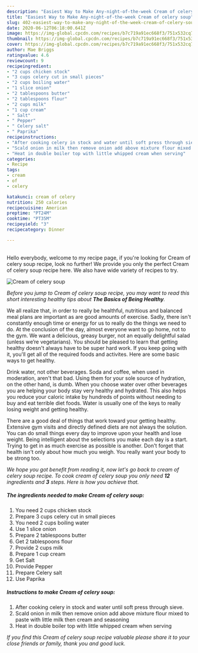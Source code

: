```yaml
---
description: "Easiest Way to Make Any-night-of-the-week Cream of celery soup"
title: "Easiest Way to Make Any-night-of-the-week Cream of celery soup"
slug: 402-easiest-way-to-make-any-night-of-the-week-cream-of-celery-soup
date: 2020-06-12T06:18:00.641Z
image: https://img-global.cpcdn.com/recipes/b7c719a91ec668f3/751x532cq70/cream-of-celery-soup-recipe-main-photo.jpg
thumbnail: https://img-global.cpcdn.com/recipes/b7c719a91ec668f3/751x532cq70/cream-of-celery-soup-recipe-main-photo.jpg
cover: https://img-global.cpcdn.com/recipes/b7c719a91ec668f3/751x532cq70/cream-of-celery-soup-recipe-main-photo.jpg
author: Mae Briggs
ratingvalue: 4.6
reviewcount: 9
recipeingredient:
- "2 cups chicken stock"
- "3 cups celery cut in small pieces"
- "2 cups boiling water"
- "1 slice onion"
- "2 tablespoons butter"
- "2 tablespoons flour"
- "2 cups milk"
- "1 cup cream"
- " Salt"
- " Pepper"
- " Celery salt"
- " Paprika"
recipeinstructions:
- "After cooking celery in stock and water until soft press through sieve."
- "Scald onion in milk then remove onion add above mixture flour mixed to paste with little milk then cream and seasoning"
- "Heat in double boiler top with little whipped cream when serving"
categories:
- Recipe
tags:
- cream
- of
- celery

katakunci: cream of celery 
nutrition: 250 calories
recipecuisine: American
preptime: "PT24M"
cooktime: "PT35M"
recipeyield: "3"
recipecategory: Dinner

---
```

<br>
Hello everybody, welcome to my recipe page, if you're looking for Cream of celery soup recipe, look no further! We provide you only the perfect Cream of celery soup recipe here. We also have wide variety of recipes to try.
<br>


![Cream of celery soup](https://img-global.cpcdn.com/recipes/b7c719a91ec668f3/751x532cq70/cream-of-celery-soup-recipe-main-photo.jpg)

<i>Before you jump to Cream of celery soup recipe, you may want to read this short interesting healthy tips about <strong>The Basics of Being Healthy</strong>.</i>

We all realize that, in order to really be healthful, nutritious and balanced meal plans are important as are good amounts of exercise. Sadly, there isn't constantly enough time or energy for us to really do the things we need to do. At the conclusion of the day, almost everyone want to go home, not to the gym. We want a delicious, greasy burger, not an equally delightful salad (unless we’re vegetarians). You should be pleased to learn that getting healthy doesn't always have to be super hard work. If you keep going with it, you'll get all of the required foods and activites. Here are some basic ways to get healthy.

Drink water, not other beverages. Soda and coffee, when used in moderation, aren't that bad. Using them for your sole source of hydration, on the other hand, is dumb. When you choose water over other beverages you are helping your body stay very healthy and hydrated. This also helps you reduce your caloric intake by hundreds of points without needing to buy and eat terrible diet foods. Water is usually one of the keys to really losing weight and getting healthy.

There are a good deal of things that work toward your getting healthy. Extensive gym visits and directly defined diets are not always the solution. You can do small things every day to improve upon your health and lose weight. Being intelligent about the selections you make each day is a start. Trying to get in as much exercise as possible is another. Don't forget that health isn't only about how much you weigh. You really want your body to be strong too. 


<i>We hope you got benefit from reading it, now let's go back to cream of celery soup recipe. To cook cream of celery soup you only need <strong>12</strong> ingredients and <strong>3</strong> steps. Here is how you achieve that.
</i>

##### The ingredients needed to make Cream of celery soup:

1. You need 2 cups chicken stock
1. Prepare 3 cups celery cut in small pieces
1. You need 2 cups boiling water
1. Use 1 slice onion
1. Prepare 2 tablespoons butter
1. Get 2 tablespoons flour
1. Provide 2 cups milk
1. Prepare 1 cup cream
1. Get  Salt
1. Provide  Pepper
1. Prepare  Celery salt
1. Use  Paprika


##### Instructions to make Cream of celery soup:

1. After cooking celery in stock and water until soft press through sieve.
1. Scald onion in milk then remove onion add above mixture flour mixed to paste with little milk then cream and seasoning
1. Heat in double boiler top with little whipped cream when serving


<i>If you find this Cream of celery soup recipe valuable please share it to your close friends or family, thank you and good luck.</i>
